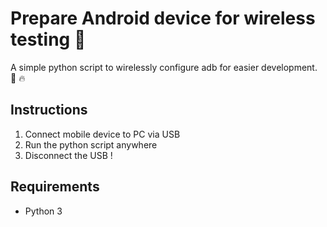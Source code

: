 # Prepare Android device for wireless testing 📱

A simple python script to wirelessly configure adb for easier development. 🐍 🔥

## Instructions

1) Connect mobile device to PC via USB
2) Run the python script anywhere
3) Disconnect the USB !

## Requirements

 - Python 3
